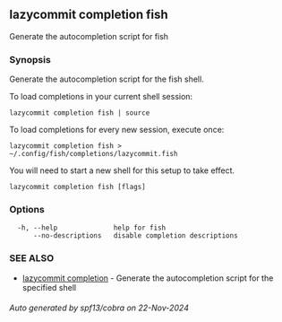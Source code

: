 ## lazycommit completion fish

Generate the autocompletion script for fish

### Synopsis

Generate the autocompletion script for the fish shell.

To load completions in your current shell session:

	lazycommit completion fish | source

To load completions for every new session, execute once:

	lazycommit completion fish > ~/.config/fish/completions/lazycommit.fish

You will need to start a new shell for this setup to take effect.


```
lazycommit completion fish [flags]
```

### Options

```
  -h, --help              help for fish
      --no-descriptions   disable completion descriptions
```

### SEE ALSO

* [lazycommit completion](lazycommit_completion.md)	 - Generate the autocompletion script for the specified shell

###### Auto generated by spf13/cobra on 22-Nov-2024
